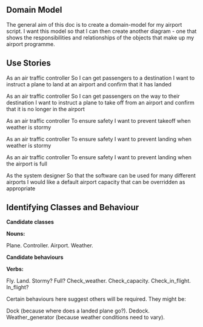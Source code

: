 

## Domain Model ##

The general aim of this doc is to create a domain-model for my airport script.
I want this model so that I can then create another diagram - one that shows the
responsibilities and relationships of the objects that make up my airport programme.

## Use Stories ##

As an air traffic controller
So I can get passengers to a destination
I want to instruct a plane to land at an airport and confirm that it has landed

As an air traffic controller
So I can get passengers on the way to their destination
I want to instruct a plane to take off from an airport and confirm that it is no longer in the airport

As an air traffic controller
To ensure safety
I want to prevent takeoff when weather is stormy

As an air traffic controller
To ensure safety
I want to prevent landing when weather is stormy

As an air traffic controller
To ensure safety
I want to prevent landing when the airport is full

As the system designer
So that the software can be used for many different airports
I would like a default airport capacity that can be overridden as appropriate

## Identifying Classes and Behaviour ##

__Candidate classes__

__Nouns:__

Plane. Controller. Airport. Weather.

__Candidate behaviours__

__Verbs:__

Fly. Land. Stormy? Full? Check_weather. Check_capacity. Check_in_flight. In_flight?

Certain behaviours here suggest others will be required. They might be:

Dock (because where does a landed plane go?). Dedock. Weather_generator (because
weather conditions need to vary).
